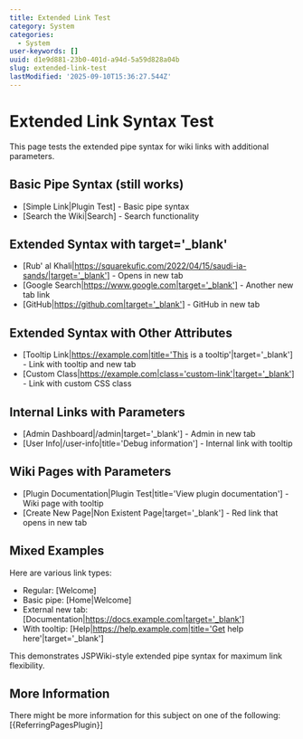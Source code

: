 ```yaml
---
title: Extended Link Test
category: System
categories:
  - System
user-keywords: []
uuid: d1e9d881-23b0-401d-a94d-5a59d828a04b
slug: extended-link-test
lastModified: '2025-09-10T15:36:27.544Z'
---
```

# Extended Link Syntax Test

This page tests the extended pipe syntax for wiki links with additional parameters.

## Basic Pipe Syntax (still works)
* [Simple Link|Plugin Test] - Basic pipe syntax
* [Search the Wiki|Search] - Search functionality

## Extended Syntax with target='_blank'
* [Rub' al Khali|https://squarekufic.com/2022/04/15/saudi-ia-sands/|target='_blank'] - Opens in new tab
* [Google Search|https://www.google.com|target='_blank'] - Another new tab link
* [GitHub|https://github.com|target='_blank'] - GitHub in new tab

## Extended Syntax with Other Attributes
* [Tooltip Link|https://example.com|title='This is a tooltip'|target='_blank'] - Link with tooltip and new tab
* [Custom Class|https://example.com|class='custom-link'|target='_blank'] - Link with custom CSS class

## Internal Links with Parameters
* [Admin Dashboard|/admin|target='_blank'] - Admin in new tab
* [User Info|/user-info|title='Debug information'] - Internal link with tooltip

## Wiki Pages with Parameters
* [Plugin Documentation|Plugin Test|title='View plugin documentation'] - Wiki page with tooltip
* [Create New Page|Non Existent Page|target='_blank'] - Red link that opens in new tab

## Mixed Examples
Here are various link types:
- Regular: [Welcome]
- Basic pipe: [Home|Welcome]  
- External new tab: [Documentation|https://docs.example.com|target='_blank']
- With tooltip: [Help|https://help.example.com|title='Get help here'|target='_blank']

This demonstrates JSPWiki-style extended pipe syntax for maximum link flexibility.


## More Information
There might be more information for this subject on one of the following:
[{ReferringPagesPlugin}]
